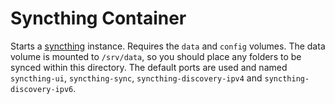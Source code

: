 # Syncthing Container
Starts a [syncthing](https://syncthing.net/) instance. Requires the `data` and `config` volumes. The data volume is mounted to `/srv/data`, so you should place any folders to be synced within this directory.
The default ports are used and named `syncthing-ui`, `syncthing-sync`, `syncthing-discovery-ipv4` and `syncthing-discovery-ipv6`.
